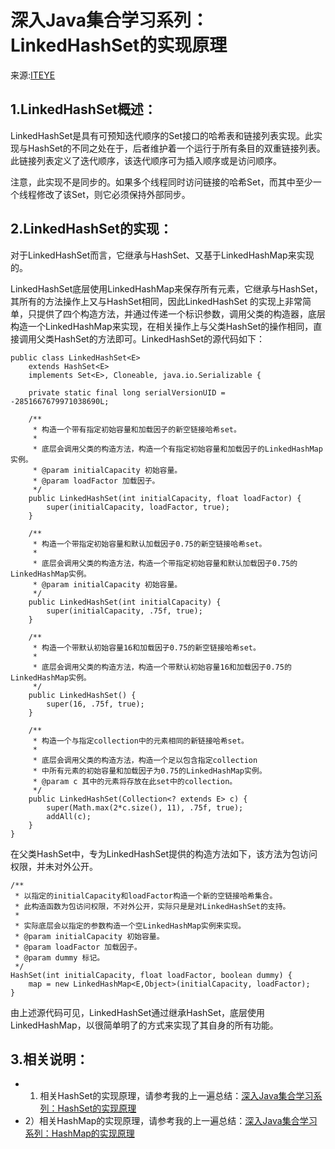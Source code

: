 # 深入Java集合学习系列：LinkedHashSet的实现原理

来源:[ITEYE](http://zhangshixi.iteye.com/blog/673319)

## 1.LinkedHashSet概述：

LinkedHashSet是具有可预知迭代顺序的Set接口的哈希表和链接列表实现。此实现与HashSet的不同之处在于，后者维护着一个运行于所有条目的双重链接列表。此链接列表定义了迭代顺序，该迭代顺序可为插入顺序或是访问顺序。

注意，此实现不是同步的。如果多个线程同时访问链接的哈希Set，而其中至少一个线程修改了该Set，则它必须保持外部同步。
 
## 2.LinkedHashSet的实现：

对于LinkedHashSet而言，它继承与HashSet、又基于LinkedHashMap来实现的。

LinkedHashSet底层使用LinkedHashMap来保存所有元素，它继承与HashSet，其所有的方法操作上又与HashSet相同，因此LinkedHashSet 的实现上非常简单，只提供了四个构造方法，并通过传递一个标识参数，调用父类的构造器，底层构造一个LinkedHashMap来实现，在相关操作上与父类HashSet的操作相同，直接调用父类HashSet的方法即可。LinkedHashSet的源代码如下：

```
public class LinkedHashSet<E>
    extends HashSet<E>
    implements Set<E>, Cloneable, java.io.Serializable {

    private static final long serialVersionUID = -2851667679971038690L;

    /**
     * 构造一个带有指定初始容量和加载因子的新空链接哈希set。
     *
     * 底层会调用父类的构造方法，构造一个有指定初始容量和加载因子的LinkedHashMap实例。
     * @param initialCapacity 初始容量。
     * @param loadFactor 加载因子。
     */
    public LinkedHashSet(int initialCapacity, float loadFactor) {
        super(initialCapacity, loadFactor, true);
    }

    /**
     * 构造一个带指定初始容量和默认加载因子0.75的新空链接哈希set。
     *
     * 底层会调用父类的构造方法，构造一个带指定初始容量和默认加载因子0.75的LinkedHashMap实例。
     * @param initialCapacity 初始容量。
     */
    public LinkedHashSet(int initialCapacity) {
        super(initialCapacity, .75f, true);
    }

    /**
     * 构造一个带默认初始容量16和加载因子0.75的新空链接哈希set。
     *
     * 底层会调用父类的构造方法，构造一个带默认初始容量16和加载因子0.75的LinkedHashMap实例。
     */
    public LinkedHashSet() {
        super(16, .75f, true);
    }

    /**
     * 构造一个与指定collection中的元素相同的新链接哈希set。
     * 
     * 底层会调用父类的构造方法，构造一个足以包含指定collection
     * 中所有元素的初始容量和加载因子为0.75的LinkedHashMap实例。
     * @param c 其中的元素将存放在此set中的collection。
     */
    public LinkedHashSet(Collection<? extends E> c) {
        super(Math.max(2*c.size(), 11), .75f, true);
        addAll(c);
    }
}
```

在父类HashSet中，专为LinkedHashSet提供的构造方法如下，该方法为包访问权限，并未对外公开。

```
/**
 * 以指定的initialCapacity和loadFactor构造一个新的空链接哈希集合。
 * 此构造函数为包访问权限，不对外公开，实际只是是对LinkedHashSet的支持。
 *
 * 实际底层会以指定的参数构造一个空LinkedHashMap实例来实现。
 * @param initialCapacity 初始容量。
 * @param loadFactor 加载因子。
 * @param dummy 标记。
 */
HashSet(int initialCapacity, float loadFactor, boolean dummy) {
	map = new LinkedHashMap<E,Object>(initialCapacity, loadFactor);
}
```

由上述源代码可见，LinkedHashSet通过继承HashSet，底层使用LinkedHashMap，以很简单明了的方式来实现了其自身的所有功能。
 
## 3.相关说明：

* 1) 相关HashSet的实现原理，请参考我的上一遍总结：[深入Java集合学习系列：HashSet的实现原理](HashSet的实现原理.md)
* 2）相关HashMap的实现原理，请参考我的上一遍总结：[深入Java集合学习系列：HashMap的实现原理](HashMap的实现原理.md)



